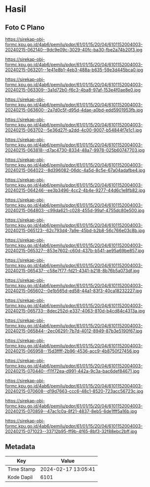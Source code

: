 # Hasil

## Foto C Plano

https://sirekap-obj-formc.kpu.go.id/4ab6/pemilu/pdpr/61/01/15/20/04/6101152004003-20240215-062140--9dc9e09c-3029-40fc-ba30-fbe2a74b20f3.jpg

https://sirekap-obj-formc.kpu.go.id/4ab6/pemilu/pdpr/61/01/15/20/04/6101152004003-20240215-063201--1e41e8b1-4eb3-488a-b635-59e3d445bca0.jpg

https://sirekap-obj-formc.kpu.go.id/4ab6/pemilu/pdpr/61/01/15/20/04/6101152004003-20240215-063309--3a1d72b0-f6c3-4ba8-97af-153e4f0ae8e0.jpg

https://sirekap-obj-formc.kpu.go.id/4ab6/pemilu/pdpr/61/01/15/20/04/6101152004003-20240215-063600--2a7d0c5f-d95d-4dae-a0bd-edd5901953fb.jpg

https://sirekap-obj-formc.kpu.go.id/4ab6/pemilu/pdpr/61/01/15/20/04/6101152004003-20240215-063702--5e36d27f-a2dd-4c00-9007-b54844f7e1c1.jpg

https://sirekap-obj-formc.kpu.go.id/4ab6/pemilu/pdpr/61/01/15/20/04/6101152004003-20240215-063818--d7ac4730-8334-48a7-9978-025b60747703.jpg

https://sirekap-obj-formc.kpu.go.id/4ab6/pemilu/pdpr/61/01/15/20/04/6101152004003-20240215-064022--8d396082-06dc-4a5d-8c5e-67a04adafbe4.jpg

https://sirekap-obj-formc.kpu.go.id/4ab6/pemilu/pdpr/61/01/15/20/04/6101152004003-20240215-064246--ee3b3496-4cc2-4b4e-9277-44d6c1e8fb82.jpg

https://sirekap-obj-formc.kpu.go.id/4ab6/pemilu/pdpr/61/01/15/20/04/6101152004003-20240215-064803--c99da621-c028-455d-99af-4755dc80e500.jpg

https://sirekap-obj-formc.kpu.go.id/4ab6/pemilu/pdpr/61/01/15/20/04/6101152004003-20240215-065123--62c793d4-7a9e-45bd-b2b8-56c766e03c8b.jpg

https://sirekap-obj-formc.kpu.go.id/4ab6/pemilu/pdpr/61/01/15/20/04/6101152004003-20240215-065327--853e7602-c60d-437b-b541-ae95a69be857.jpg

https://sirekap-obj-formc.kpu.go.id/4ab6/pemilu/pdpr/61/01/15/20/04/6101152004003-20240215-065437--c58e7f77-fd21-4341-b218-8b76b5a073df.jpg

https://sirekap-obj-formc.kpu.go.id/4ab6/pemilu/pdpr/61/01/15/20/04/6101152004003-20240215-065602--0e1b565d-ed58-44a1-83f3-40ca18232227.jpg

https://sirekap-obj-formc.kpu.go.id/4ab6/pemilu/pdpr/61/01/15/20/04/6101152004003-20240215-065733--8dec252d-e337-4063-810d-b4cd84c4313a.jpg

https://sirekap-obj-formc.kpu.go.id/4ab6/pemilu/pdpr/61/01/15/20/04/6101152004003-20240215-065844--2ec06291-7b7d-4012-8949-87b3e5190f67.jpg

https://sirekap-obj-formc.kpu.go.id/4ab6/pemilu/pdpr/61/01/15/20/04/6101152004003-20240215-065958--15d3ffff-2b96-4536-acc9-4b8750f27456.jpg

https://sirekap-obj-formc.kpu.go.id/4ab6/pemilu/pdpr/61/01/15/20/04/6101152004003-20240215-070440--f11f72ea-d991-442a-9c3a-bac6def84671.jpg

https://sirekap-obj-formc.kpu.go.id/4ab6/pemilu/pdpr/61/01/15/20/04/6101152004003-20240215-070608--d19d7663-ccc6-48c1-8520-723acc56723c.jpg

https://sirekap-obj-formc.kpu.go.id/4ab6/pemilu/pdpr/61/01/15/20/04/6101152004003-20240215-070859--47ac1c0a-8f21-4837-8eb5-6de1fff5a16b.jpg

https://sirekap-obj-formc.kpu.go.id/4ab6/pemilu/pdpr/61/01/15/20/04/6101152004003-20240215-071023--33712b95-ff9b-4f65-8bf3-32f88ebc2bff.jpg


## Metadata

| Key        | Value               |
| ---------- | ------------------- |
| Time Stamp | 2024-02-17 13:05:41 |
| Kode Dapil | 6101                |



